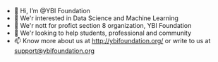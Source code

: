 - 👋 Hi, I’m @YBI Foundation
- 👀 We'r interested in Data Science and Machine Learning
- 🌱 We'r nott for profict section 8 organization, YBI Foundation
- 💞️ We'r looking to help students, professional and community
- 📫 Know more about us at http://ybifoundation.org/ or write to us at support@ybifoundation.org 

<!---
YBI Foundation/YBI Foundation is a ✨ special ✨ repository because its `README.md` (this file) appears on your GitHub profile.
You can click the Preview link to take a look at your changes.
--->
